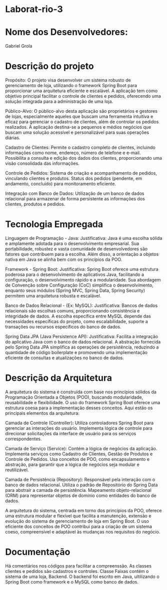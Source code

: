 # Laborat-rio-3
# Nome dos Desenvolvedores:
Gabriel Grola

# Descrição do projeto

Propósito: O projeto visa desenvolver um sistema robusto de gerenciamento de loja, utilizando o framework Spring Boot para proporcionar uma arquitetura eficiente e escalável. A aplicação tem como objetivo principal facilitar o controle de clientes e pedidos, oferecendo uma solução integrada para a administração de uma loja.

Público-Alvo: O público-alvo desta aplicação são proprietários e gestores de lojas, especialmente aqueles que buscam uma ferramenta intuitiva e eficaz para gerenciar o cadastro de clientes, além de controlar os pedidos realizados. A aplicação destina-se a pequenos e médios negócios que buscam uma solução acessível e personalizável para suas operações diárias.

Cadastro de Clientes: Permite o cadastro completo de clientes, incluindo informações como nome, endereço, número de telefone e e-mail.
Possibilita a consulta e edição dos dados dos clientes, proporcionando uma visão consolidada das informações.

Controle de Pedidos: Sistema de criação e acompanhamento de pedidos, vinculando clientes e produtos.
Status dos pedidos (pendente, em andamento, concluído) para monitoramento eficiente.

Integração com Banco de Dados: Utilização de um banco de dados relacional para armazenar de forma persistente as informações dos clientes, produtos e pedidos.

# Tecnologia Empregada

Linguagem de Programação - Java:
Justificativa: Java é uma escolha sólida e amplamente adotada para o desenvolvimento empresarial. Sua portabilidade, robustez e vasta comunidade de desenvolvedores são fatores que contribuem para a escolha. Além disso, a orientação a objetos nativa em Java se alinha bem com os princípios da POO.

Framework - Spring Boot:
Justificativa: Spring Boot oferece uma estrutura poderosa para o desenvolvimento de aplicativos Java, facilitando a configuração, o desenvolvimento rápido e a modularidade. Sua abordagem de Convenção sobre Configuração (CoC) simplifica o desenvolvimento, enquanto seus módulos (Spring MVC, Spring Data, Spring Security) permitem uma arquitetura robusta e escalável.

Banco de Dados Relacional - (Ex: MySQL):
Justificativa: Bancos de dados relacionais são escolhas comuns, proporcionando consistência e integridade de dados. A escolha específica entre MySQL depende das necessidades específicas do projeto, como escalabilidade, suporte a transações ou recursos específicos do banco de dados.

Spring Data JPA (Java Persistence API):
Justificativa: Facilita a integração do aplicativo Java com o banco de dados relacional. A abstração fornecida pelo Spring Data JPA simplifica as operações de persistência, reduzindo a quantidade de código boilerplate e promovendo uma implementação eficiente de consultas e atualizações no banco de dados.


# Descrição da Arquitetura

A arquitetura do sistema é construída com base nos princípios sólidos da Programação Orientada a Objetos (POO), buscando modularidade, reusabilidade e flexibilidade. O uso do framework Spring Boot oferece uma estrutura coesa para a implementação desses conceitos. Aqui estão os principais elementos da arquitetura:

Camada de Controle (Controller): Utiliza controladores Spring Boot para gerenciar as interações do usuário.
Implementa lógica de controle para direcionar solicitações da interface de usuário para os serviços correspondentes.

Camada de Serviço (Service): Contém a lógica de negócios da aplicação.
Implementa serviços como Cadastro de Clientes, Gestão de Produtos e Controle de Pedidos.
Usa conceitos de POO, como encapsulamento e abstração, para garantir que a lógica de negócios seja modular e reutilizável.

Camada de Persistência (Repository): Responsável pela interação com o banco de dados relacional.
Utiliza o padrão de Repositório do Spring Data para abstrair a camada de persistência.
Mapeamento objeto-relacional (ORM) para representar objetos de domínio como entidades do banco de dados.

A arquitetura do sistema, centrada em torno dos princípios da POO, oferece uma estrutura modular e flexível que facilita a manutenção, extensão e evolução do sistema de gerenciamento de loja em Spring Boot. O uso eficiente dos conceitos de POO contribui para a criação de um sistema coeso, compreensível e adaptável às mudanças nos requisitos do negócio.

# Documentação

Há comentários nos códigos para facilitar a compreenssão. As classes clientes e pedidos são cadastros e controles.
Classe Faixas contém o sistema de uma loja, Backend.
O backend foi escrito em Java, ultilizando o Spring Boot como framework e o MySQL como banco de dados.
